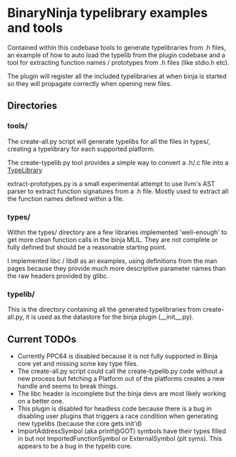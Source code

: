 # BinaryNinja typelibrary examples and tools

Contained within this codebase tools to generate typelibraries from .h files,
an example of how to auto load the typelib from the plugin codebase and a
tool for extracting function names / prototypes from .h files (like stdio.h etc).

The plugin will register all the included typelibraries at when binja is started
so they will propagate correctly when opening new files.

## Directories

### tools/

The create-all.py script will generate typelibs for all the files in types/,
creating a typelibrary for each supported platform.

The create-typelib.py tool provides a simple way to convert a .h/.c file into a
[TypeLibrary](https://api.binary.ninja/binaryninja.typelibrary.TypeLibrary.html)

extract-prototypes.py is a small experimental attempt to use llvm's AST parser to
extract function signatures from a .h file. Mostly used to extract all the
function names defined within a file.

### types/

Within the types/ directory are a few libraries implemented 'well-enough' to get
more clean function calls in the binja MLIL. They are not complete or fully defined
but should be a reasonable starting point.

I implemented libc / libdl as an examples, using definitions from the man pages because they
provide much more descriptive parameter names than the raw headers provided by glibc.

### typelib/

This is the directory containing all the generated typelibraries from create-all.py, it is
used as the datastore for the binja plugin (\_\_init\_\_.py).

## Current TODOs

- Currently PPC64 is disabled because it is not fully supported in Binja core yet and
missing some key type files.
- The create-all.py script could call the create-typelib.py code without a new process
but fetching a Platform out of the platforms creates a new handle and seems to break things.
- The libc header is incomplete but the binja devs are most likely working on a better one.
- This plugin is disabled for headless code because there is a bug in disabling user plugins
that triggers a race condition when generating new typelibs (because the core gets init'd)
- ImportAddressSymbol (aka printf@GOT) symbols have their types filled in but not
ImportedFunctionSymbol or ExternalSymbol (plt syms). This appears to be a bug in the typelib
core.